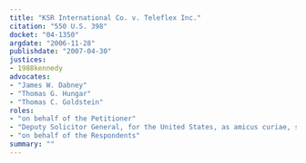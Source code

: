 ```yaml
---
title: "KSR International Co. v. Teleflex Inc."
citation: "550 U.S. 398"
docket: "04-1350"
argdate: "2006-11-28"
publishdate: "2007-04-30"
justices:
- 1988kennedy
advocates:
- "James W. Dabney"
- "Thomas G. Hungar"
- "Thomas C. Goldstein"
roles:
- "on behalf of the Petitioner"
- "Deputy Solicitor General, for the United States, as amicus curiae, supporting the Petitioner"
- "on behalf of the Respondents"
summary: ""
---
```


